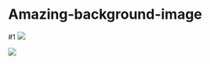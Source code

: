 # Amazing-background-image


#1
![](https://github.com/kruz26/Amazing-background-image/blob/main/fhfd.jpg)

![](https://github.com/kruz26/Amazing-background-image/blob/main/hgj.jpg)
